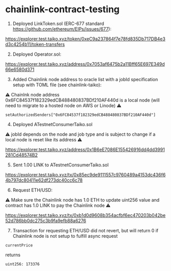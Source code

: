# chainlink-contract-testing

1. Deployed LinkToken.sol (ERC-677 standard https://github.com/ethereum/EIPs/issues/677):

https://explorer.test.taiko.xyz/token/0xeC9a237864f7e78fd835Db717DB4e3d3c4254b11/token-transfers

2. Deployed Operator.sol:

https://explorer.test.taiko.xyz/address/0x7053af6475b2a11Bff65E697E349d66e6580d371

3. Added Chainlink node address to oracle list with a jobId specification setup with TOML file (see chainlink-taiko):

⚠️ Chainlnk node address 0x6FC84537f182329edCB488480837BDf210AF440d is a local node (will need to migrate to a hosted node on AWS or Linode) ⚠️

```solidity
setAuthorizedSenders["0x6FC84537f182329edCB488480837BDf210AF440d"]
```

4. Deployed ATestnetConsumerTaiko.sol

⚠️ jobId depends on the node and job type and is subject to change if a local node is reset like its address ⚠️

https://explorer.test.taiko.xyz/address/0x1B6eE7086E155426916dd4dd3991281Cd48574B2

5. Sent 1.00 LINK to ATestnetConsumerTaiko.sol

https://explorer.test.taiko.xyz/tx/0x85ec9de9111557c9760489a4153dc436f64b797dc80411e62df273dc40cc6c78

6. Request ETH/USD:

⚠️ Make sure the Chainlink node has 1.0 ETH  to update uint256 value and contract has 1.0 LINK to pay the Chainlink node ⚠️

https://explorer.test.taiko.xyz/tx/0xb1d0d9608b354acfbf6ec470203b042be52d786bb0dc275c3b9fa9efb88a6276

7. Transaction for requesting ETH/USD did not revert, but will return 0 if Chainlink node is not setup to fulfill async request
```
currentPrice
``` 
returns 
```
uint256: 173376
``` 
